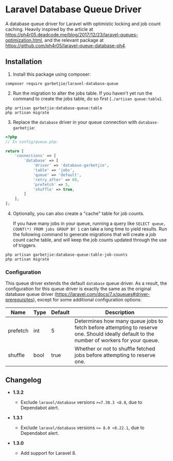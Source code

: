 # Laravel Database Queue Driver

A database queue driver for Laravel with optimistic locking and job count caching. Heavily inspired by the article at
https://ph4r05.deadcode.me/blog/2017/12/23/laravel-queues-optimization.html, and the relevant package at
https://github.com/ph4r05/laravel-queue-database-ph4. 

## Installation

1. Install this package using composer:
```
composer require garbetjie/laravel-database-queue
```

2. Run the migration to alter the jobs table.
   If you haven't yet run the command to create the jobs table, do so first (`./artisan queue:table`).
```
php artisan garbetjie:database-queue:table
php artisan migrate
```

3. Replace the `database` driver in your queue connection with `database-garbetjie`:
```php
<?php
// In config/queue.php:

return [
    'connections' => [
        'database' => [
            'driver' => 'database-garbetjie',
            'table' => 'jobs',
            'queue' => 'default',
            'retry_after' => 60,
            'prefetch' => 5,
            'shuffle' => true,
        ]
    ], 
];
```

4. Optionally, you can also create a "cache" table for job counts.
   
   If you have many jobs in your queue, running a query like `SELECT queue, COUNT(*) FROM jobs GROUP BY 1` can take a
   long time to yield results. Run the following command to generate migrations that will create a job count cache table, and will keep the job counts
   updated through the use of triggers.
```
php artisan garbetjie:database-queue:table-job-counts
php artisan migrate
```

### Configuration

This queue driver extends the default `database` queue driver. As a result, the configuration for this queue driver is
exactly the same as the original database queue driver (https://laravel.com/docs/7.x/queues#driver-prerequisites), except
for some additional configuration options:

| Name     | Type | Default | Description                                                                                                                               |
|----------|------|---------|-------------------------------------------------------------------------------------------------------------------------------------------|
| prefetch | int  | 5       | Determines how many queue jobs to fetch before attempting to reserve one. Should ideally default to the number of workers for your queue. |
| shuffle  | bool | true    | Whether or not to shuffle fetched jobs before attempting to reserve one.                                                                  |

## Changelog

* **1.3.2**
    * Exclude `laravel/database` versions `>=7.30.3 <8.0`, due to Dependabot alert.
* **1.3.1**
    * Exclude `laravel/database` versions `>= 8.0 <8.22.1`, due to Dependabot alert.

* **1.3.0**
    * Add support for Laravel 8.
